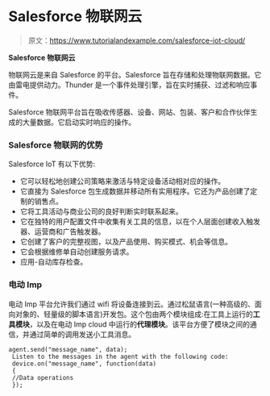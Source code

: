 # Salesforce 物联网云

> 原文：<https://www.tutorialandexample.com/salesforce-iot-cloud/>

**Salesforce 物联网云**

物联网云是来自 Salesforce 的平台。Salesforce 旨在存储和处理物联网数据。它由雷电提供动力。Thunder 是一个事件处理引擎，旨在实时捕获、过滤和响应事件。

Salesforce 物联网平台旨在吸收传感器、设备、网站、包装、客户和合作伙伴生成的大量数据。它启动实时响应的操作。

### Salesforce 物联网的优势

Salesforce IoT 有以下优势:

*   它可以轻松地创建公司策略来激活与特定设备活动相对应的操作。
*   它直接为 Salesforce 包生成数据并移动所有实用程序。它还为产品创建了定制的销售点。
*   它将工具活动与商业公司的良好判断实时联系起来。
*   它在独特的用户配置文件中收集有关工具的信息，以在个人层面创建收入触发器、运营商和广告触发器。
*   它创建了客户的完整视图，以及产品使用、购买模式、机会等信息。
*   它会根据维修单自动创建服务请求。
*   应用-自动库存检查。

### 电动 Imp

电动 Imp 平台允许我们通过 wifi 将设备连接到云。通过松鼠语言(一种高级的、面向对象的、轻量级的脚本语言)开发包。这个包由两个模块组成:在工具上运行的**工具模块**，以及在电动 Imp cloud 中运行的**代理模块**。该平台方便了模块之间的通信，并通过简单的调用发送小工具消息。

```
agent.send("message_name", data);
 Listen to the messages in the agent with the following code:
 device.on("message_name", function(data) 
 {
 //Data operations              
 }); 
```
